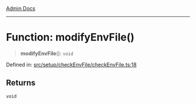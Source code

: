 [Admin Docs](/)

---

# Function: modifyEnvFile()

> **modifyEnvFile**(): `void`

Defined in: [src/setup/checkEnvFile/checkEnvFile.ts:18](https://github.com/PalisadoesFoundation/talawa-admin/blob/main/src/setup/checkEnvFile/checkEnvFile.ts#L18)

## Returns

`void`
